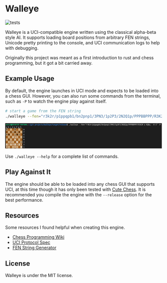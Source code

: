 # Walleye

![tests](https://github.com/MitchelPaulin/ChessEngine/actions/workflows/rust.yml/badge.svg)

Walleye is a UCI-compatible engine written using the classical alpha-beta style AI. It supports loading board positions from arbitrary FEN strings, Unicode pretty printing to the console, and UCI communication logs to help with debugging.

Originally this project was meant as a first introduction to rust and chess programming, but it got a bit carried away.

## Example Usage

By default, the engine launches in UCI mode and expects to be loaded into a chess GUI. However, you can also run some commands from the terminal, such as `-P` to watch the engine play against itself.

```bash
# start a game from the FEN string
./walleye --fen="r3k2r/p1ppqpb1/bn2pnp1/3PN3/1p2P3/2N2Q1p/PPPBBPPP/R3K2R w KQkq - 0 1" -P
```

![demo](./demo/demo.png)

Use `./walleye --help` for a complete list of commands.

## Play Against It

The engine should be able to be loaded into any chess GUI that supports UCI, at this time though it has only been tested with [Cute Chess](https://cutechess.com/). It is recommended you compile the engine with the `--release` option for the best performance.

## Resources

Some resources I found helpful when creating this engine.

- [Chess Programming Wiki](https://www.chessprogramming.org)
- [UCI Protocol Spec](https://backscattering.de/chess/uci/)
- [FEN String Generator](http://www.netreal.de/Forsyth-Edwards-Notation/index.php)

## License

Walleye is under the MIT license.
